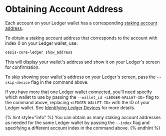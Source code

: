 # Obtaining Account Address

Each account on your Ledger wallet has a corresponding
[staking account address].

To obtain a staking account address that corresponds to the account with index
0 on your Ledger wallet, use:

```bash
oasis-core-ledger show_address
```

This will display your wallet's address and show it on your Ledger's screen for
confirmation.

To skip showing your wallet's address on your Ledger's screen, pass the
`--skip-device` flag in the command above.

If you have more that one Ledger wallet connected, you'll need specify which
wallet to use by passing the `--wallet_id <LEDGER-WALLET-ID>` flag to the
command above, replacing `<LEDGER-WALLET-ID>` with the ID of your Ledger wallet.
See [Identifying Ledger Devices] for more details.

{% hint style="info" %}
You can obtain as many staking account addresses as needed for the same Ledger
wallet by passing the `--index` flag and specifying a different account index in
the command above.
{% endhint %}

[staking account address]:
  https://docs.oasis.dev/general/use-your-tokens/account/address
[Identifying Ledger Devices]: devices.md
